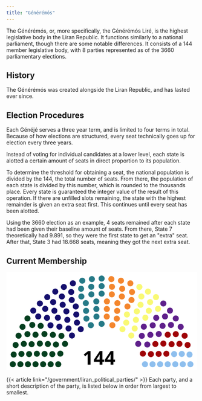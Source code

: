 ```yaml
---
title: "Générémós"
---
```


The Générémós, or, more specifically, the Générémós Liré, is the highest legislative body in the Liran Republic. 
It functions similarly to a national parliament, though there are some notable differences. 
It consists of a 144 member legislative body, with 8 parties represented as of the 3660 parliamentary elections.

<!---
History
Powers/Functions
Elections
Membership
Organization (within the Chamber)
--->

## History

The Générémós was created alongside the Liran Republic, and has lasted ever since. 

## Election Procedures

Each Généjé serves a three year term, and is limited to four terms in total. 
Because of how elections are structured, every seat technically goes up for election every three years.
                
Instead of voting for individual candidates at a lower level, each state is 
alotted a certain amount of seats in direct proportion to its population.
                
To determine the threshold for obtaining a seat, the national population is 
divided by the 144, the total number of seats. From there, the population of 
each state is divided by this number, which is rounded to the thousands place. 
Every state is guaranteed the integer value of the result of this operation. 
If there are unfilled slots remaining, the state with the highest remainder is 
given an extra seat first. This continues until every seat has been alotted.
                
Using the 3660 election as an example, 4 seats remained after each state had 
been given their baseline amount of seats. From there, State 7 theoretically had
9.891, so they were the first state to get an "extra" seat. After that, State 3 
had 18.668 seats, meaning they got the next extra seat. 

## Current Membership
![3660 Election Results](/images/3660_liran_national_parliament_makeup.svg)

{{< article link="/government/liran_political_parties/" >}}
Each party, and a short description of the party, is listed below in order from largest to smallest.


